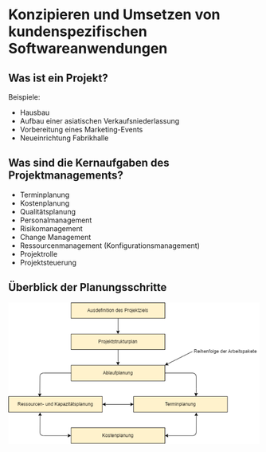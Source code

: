 # Konzipieren und Umsetzen von kundenspezifischen Softwareanwendungen

## Was ist ein Projekt?
Beispiele:
+ Hausbau
+ Aufbau einer asiatischen Verkaufsniederlassung
+ Vorbereitung eines Marketing-Events
+ Neueinrichtung Fabrikhalle

## Was sind die Kernaufgaben des Projektmanagements?
+ Terminplanung
+ Kostenplanung
+ Qualitätsplanung
+ Personalmanagement
+ Risikomanagement
+ Change Management
+ Ressourcenmanagement (Konfigurationsmanagement)
+ Projektrolle
+ Projektsteuerung

## Überblick der Planungsschritte
![Alt text](./img/planungsschritte.png)

